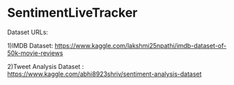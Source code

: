 # SentimentLiveTracker

Dataset URLs:


1)IMDB Dataset: https://www.kaggle.com/lakshmi25npathi/imdb-dataset-of-50k-movie-reviews


2)Tweet Analysis Dataset : https://www.kaggle.com/abhi8923shriv/sentiment-analysis-dataset
